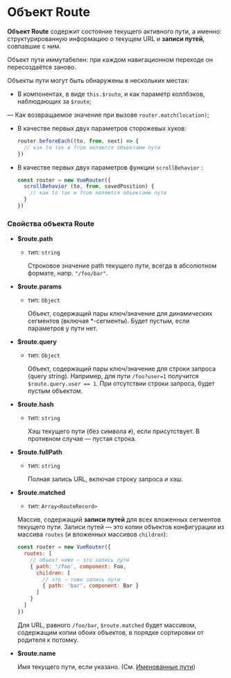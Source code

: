# Объект Route

**Объект Route** содержит состояние текущего активного пути, а именно: структурированную информацию о текущем URL и **записи путей**, совпавшие с ним.

Объект пути иммутабелен: при каждом навигационном переходе он пересоздаётся заново.

Объекты пути могут быть обнаружены в нескольких местах:

- В компонентах, в виде `this.$route`, и как параметр коллбэков, наблюдающих за `$route`;

— Как возвращаемое значение при вызове `router.match(location)`;

- В качестве первых двух параметров сторожевых хуков:

  ``` js
  router.beforeEach((to, from, next) => {
    // как to так и from являются объектами пути
  })
  ```

- В качестве первых двух параметров функции `scrollBehavior` :

  ``` js
  const router = new VueRouter({
    scrollBehavior (to, from, savedPosition) {
      // как to так и from являются объектами пути
    }
  })
  ```

### Свойства объекта Route

- **$route.path**

  - тип: `string`

    Строковое значение path текущего пути, всегда в абсолютном формате, напр. `"/foo/bar"`.

- **$route.params**

  - тип: `Object`
    
    Объект, содержащий пары ключ/значение для динамических сегментов (включая *-сегменты). Будет пустым, если параметров у пути нет.

- **$route.query**

  - тип: `Object`
  
    Объект, содержащий пары ключ/значение для строки запроса (query string). Например, для пути `/foo?user=1` получится `$route.query.user == 1`. При отсутствии строки запроса, будет пустым объектом.

- **$route.hash**

  - тип: `string`

    Хэш текущего пути (без символа `#`), если присутствует. В противном случае — пустая строка.

- **$route.fullPath**

  - тип: `string`

    Полная запись URL, включая строку запроса и хэш.

- **$route.matched**

  - тип: `Array<RouteRecord>`
  
  Массив, содержащий **записи путей** для всех вложенных сегментов текущего пути. Записи путей — это копии объектов конфигурации из массива `routes` (и вложенных массивов `children`):

  ``` js
  const router = new VueRouter({
    routes: [
      // объект ниже — это запись пути
      { path: '/foo', component: Foo,
        children: [
          // это — тоже запись пути
          { path: 'bar', component: Bar }
        ]
      }
    ]
  })
  ```

  Для URL, равного `/foo/bar`, `$route.matched` будет массивом, содержащим копии обоих объектов, в порядке сортировки от родителя к потомку.

- **$route.name**

  Имя текущего пути, если указано. (См. [Именованные пути](../essentials/named-routes.md))

